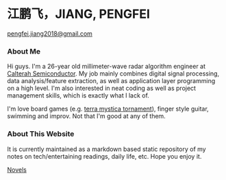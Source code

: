 # 江鹏飞，JIANG, PENGFEI
pengfei.jiang2018@gmail.com

### About Me
Hi guys. I'm a 26-year old millimeter-wave radar algorithm engineer at [Calterah Semiconductor](https://www.calterah.com). My job mainly combines digital signal processing, data analysis/feature extraction, as well as application layer programming on a high level. I'm also interested in neat coding as well as project management skills, which is exactly what I lack of.

I'm love board games (e.g. [terra mystica tornament](https://tmtour.org)), finger style guitar, swimming and improv. Not that I'm good at any of them.

### About This Website
It is currently maintained as a markdown based static repository of my notes on tech/entertaining readings, daily life, etc. Hope you enjoy it.

[Novels](./novels/index.md)

